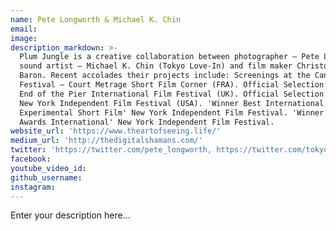 ```yaml
---
name: Pete Longworth & Michael K. Chin
email:
image:
description_markdown: >-
  Plum Jungle is a creative collaboration between photographer – Pete Longworth,
  sound artist – Michael K. Chin (Tokyo Love-In) and film maker Christopher
  Baron. Recent accolades their projects include: Screenings at the Cannes Film
  Festival – Court Metrage Short Film Corner (FRA). Official Selection at the
  End of the Pier International Film Festival (UK). Official Selection at the
  New York Independent Film Festival (USA). 'Winner Best International
  Experimental Short Film' New York Independent Film Festival. 'Winner Audience
  Awards International' New York Independent Film Festival.
website_url: 'https://www.theartofseeing.life/'
medium_url: 'http://thedigitalshamans.com/'
twitter: 'https://twitter.com/pete_longworth, https://twitter.com/tokyolovein'
facebook:
youtube_video_id:
github_username:
instagram:
---
```


Enter your description here...
